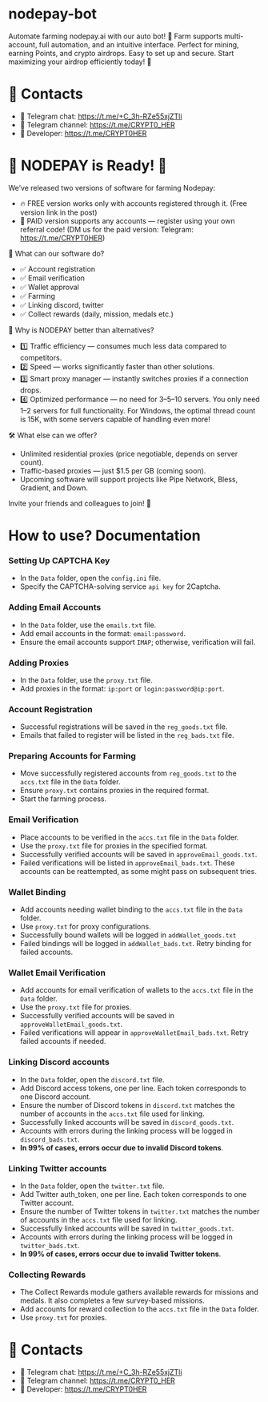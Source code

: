 # nodepay-bot
Automate farming nodepay.ai with our auto bot! 🚀 Farm supports multi-account, full automation, and an intuitive interface. Perfect for mining, earning Points, and crypto airdrops. Easy to set up and secure. Start maximizing your airdrop efficiently today! 🌱

# 🔗 Contacts
- 📩 Telegram chat: https://t.me/+C_3h-RZe55xjZTli
- 📩 Telegram channel: https://t.me/CRYPT0_HER
- 📩 Developer: https://t.me/CRYPT0HER

# 🎉 NODEPAY is Ready! 🎉

We’ve released two versions of software for farming Nodepay:


- 🔥 FREE version works only with accounts registered through it. (Free version link in the post)
- 💎 PAID version supports any accounts — register using your own referral code! (DM us for the paid version: Telegram: https://t.me/CRYPT0HER)

🚀 What can our software do?

- ✅ Account registration
- ✅ Email verification
- ✅ Wallet approval
- ✅ Farming
- ✅ Linking discord, twitter
- ✅ Collect rewards (daily, mission, medals etc.)


💪 Why is NODEPAY better than alternatives?
- 1️⃣ Traffic efficiency — consumes much less data compared to competitors.
- 2️⃣ Speed — works significantly faster than other solutions.
- 3️⃣ Smart proxy manager — instantly switches proxies if a connection drops.
- 4️⃣ Optimized performance — no need for 3–5–10 servers. You only need 1–2 servers for full functionality. For Windows, the optimal thread count is 15K, with some servers capable of handling even more!

🛠 What else can we offer?
- Unlimited residential proxies (price negotiable, depends on server count).
- Traffic-based proxies — just $1.5 per GB (coming soon).
- Upcoming software will support projects like Pipe Network, Bless, Gradient, and Down.

Invite your friends and colleagues to join! 🚀

# How to use? Documentation
### Setting Up CAPTCHA Key
- In the `Data` folder, open the `config.ini` file.
- Specify the CAPTCHA-solving service `api key` for 2Captcha.
### Adding Email Accounts
- In the `Data` folder, use the `emails.txt` file.
- Add email accounts in the format: `email:password`.
- Ensure the email accounts support `IMAP`; otherwise, verification will fail.
### Adding Proxies
- In the `Data` folder, use the `proxy.txt` file.
- Add proxies in the format: `ip:port` or `login:password@ip:port`.
### Account Registration
- Successful registrations will be saved in the `reg_goods.txt` file.
- Emails that failed to register will be listed in the `reg_bads.txt` file.
### Preparing Accounts for Farming
- Move successfully registered accounts from `reg_goods.txt` to the `accs.txt` file in the `Data` folder.
- Ensure `proxy.txt` contains proxies in the required format.
- Start the farming process.
### Email Verification
- Place accounts to be verified in the `accs.txt` file in the `Data` folder.
- Use the `proxy.txt` file for proxies in the specified format.
- Successfully verified accounts will be saved in `approveEmail_goods.txt`.
- Failed verifications will be listed in `approveEmail_bads.txt`. These accounts can be reattempted, as some might pass on subsequent tries.
### Wallet Binding
- Add accounts needing wallet binding to the `accs.txt` file in the `Data` folder.
- Use `proxy.txt` for proxy configurations.
- Successfully bound wallets will be logged in `addWallet_goods.txt`
- Failed bindings will be logged in `addWallet_bads.txt`. Retry binding for failed accounts.
### Wallet Email Verification
- Add accounts for email verification of wallets to the `accs.txt` file in the `Data` folder.
- Use the `proxy.txt` file for proxies.
- Successfully verified accounts will be saved in `approveWalletEmail_goods.txt`.
- Failed verifications will appear in `approveWalletEmail_bads.txt`. Retry failed accounts if needed.

### Linking Discord accounts
- In the `Data` folder, open the `discord.txt` file.
- Add Discord access tokens, one per line. Each token corresponds to one Discord account.
- Ensure the number of Discord tokens in `discord.txt` matches the number of accounts in the `accs.txt` file used for linking.
- Successfully linked accounts will be saved in `discord_goods.txt`.
- Accounts with errors during the linking process will be logged in `discord_bads.txt`.
- **In 99% of cases, errors occur due to invalid Discord tokens**.

### Linking Twitter accounts
- In the `Data` folder, open the `twitter.txt` file.
- Add Twitter auth_token, one per line. Each token corresponds to one Twitter account.
- Ensure the number of Twitter tokens in `twitter.txt` matches the number of accounts in the `accs.txt` file used for linking.
- Successfully linked accounts will be saved in `twitter_goods.txt`.
- Accounts with errors during the linking process will be logged in `twitter_bads.txt`.
- **In 99% of cases, errors occur due to invalid Twitter tokens**.
 
### Collecting Rewards
- The Collect Rewards module gathers available rewards for missions and medals. It also completes a few survey-based missions.
- Add accounts for reward collection to the `accs.txt` file in the `Data` folder.
- Use `proxy.txt` for proxies.


# 🔗 Contacts
- 📩 Telegram chat: https://t.me/+C_3h-RZe55xjZTli
- 📩 Telegram channel: https://t.me/CRYPT0_HER
- 📩 Developer: https://t.me/CRYPT0HER
